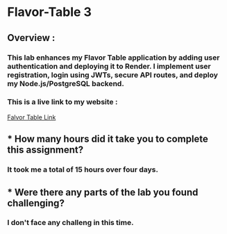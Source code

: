 # Flavor-Table 3

## Overview :

### This lab enhances my Flavor Table application by adding user authentication and deploying it to Render. I implement user registration, login using JWTs, secure API routes, and deploy my Node.js/PostgreSQL backend.

### This is a live link to my website :

[Falvor Table Link](https://flavor-table-ejr2.onrender.com)

## * How many hours did it take you to complete this assignment?

### It took me a total of 15 hours over four days.

## * Were there any parts of the lab you found challenging?

### I don't face any challeng in this time.
